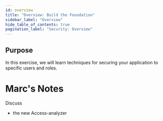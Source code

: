 ```yaml
---
id: overview
title: "Overview: Build the Foundation"
sidebar_label: "Overview"
hide_table_of_contents: true
pagination_label: "Security: Overview" 
---
```

## Purpose

In this exercise, we will learn techniques for securing your application to specific users and roles.


# Marc's Notes 

Discuss 
 - the new Access-analyzer
 